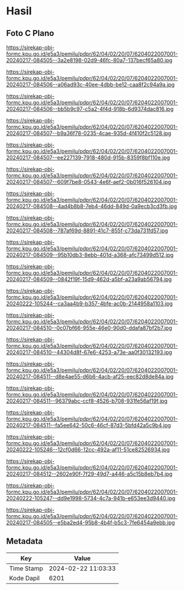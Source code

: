 # Hasil

## Foto C Plano

https://sirekap-obj-formc.kpu.go.id/e5a3/pemilu/pdpr/62/04/02/20/07/6204022007001-20240217-084505--3a2e8198-02d9-46fc-80a7-137becf65a80.jpg

https://sirekap-obj-formc.kpu.go.id/e5a3/pemilu/pdpr/62/04/02/20/07/6204022007001-20240217-084506--a06ad93c-40ee-4dbb-be12-caa8f2c94a9a.jpg

https://sirekap-obj-formc.kpu.go.id/e5a3/pemilu/pdpr/62/04/02/20/07/6204022007001-20240217-084506--bb5b9c97-c5a2-4f4d-918b-6d9374dac816.jpg

https://sirekap-obj-formc.kpu.go.id/e5a3/pemilu/pdpr/62/04/02/20/07/6204022007001-20240217-084507--b9a36f78-0235-4cae-935d-4f410f2c5128.jpg

https://sirekap-obj-formc.kpu.go.id/e5a3/pemilu/pdpr/62/04/02/20/07/6204022007001-20240217-084507--ee227139-7918-480d-915b-8359f8bf110e.jpg

https://sirekap-obj-formc.kpu.go.id/e5a3/pemilu/pdpr/62/04/02/20/07/6204022007001-20240217-084507--609f7be8-0543-4e6f-aef2-0b016f526104.jpg

https://sirekap-obj-formc.kpu.go.id/e5a3/pemilu/pdpr/62/04/02/20/07/6204022007001-20240217-084508--4ad4b8b8-7eb4-46dd-849d-0a9ecb3cd3fb.jpg

https://sirekap-obj-formc.kpu.go.id/e5a3/pemilu/pdpr/62/04/02/20/07/6204022007001-20240217-084508--787af69d-8891-41c7-855f-c73da731fd57.jpg

https://sirekap-obj-formc.kpu.go.id/e5a3/pemilu/pdpr/62/04/02/20/07/6204022007001-20240217-084509--95b10db3-8ebb-401d-a368-afc73499d512.jpg

https://sirekap-obj-formc.kpu.go.id/e5a3/pemilu/pdpr/62/04/02/20/07/6204022007001-20240217-084509--0842f19f-15d9-462d-a5bf-a23a9ab56794.jpg

https://sirekap-obj-formc.kpu.go.id/e5a3/pemilu/pdpr/62/04/02/20/07/6204022007001-20240222-105244--ca3aa4b9-b357-4bfe-ac0b-2144958a1103.jpg

https://sirekap-obj-formc.kpu.go.id/e5a3/pemilu/pdpr/62/04/02/20/07/6204022007001-20240217-084510--0c07bf66-955e-46e0-90d0-ddafa87bf2b7.jpg

https://sirekap-obj-formc.kpu.go.id/e5a3/pemilu/pdpr/62/04/02/20/07/6204022007001-20240217-084510--44304d8f-67e6-4253-a73e-aa0f30132193.jpg

https://sirekap-obj-formc.kpu.go.id/e5a3/pemilu/pdpr/62/04/02/20/07/6204022007001-20240217-084511--d8e4ae55-d6b6-4acb-af25-eec82d8de84a.jpg

https://sirekap-obj-formc.kpu.go.id/e5a3/pemilu/pdpr/62/04/02/20/07/6204022007001-20240217-084511--96379abc-ccf8-4526-b708-931fe56af19f.jpg

https://sirekap-obj-formc.kpu.go.id/e5a3/pemilu/pdpr/62/04/02/20/07/6204022007001-20240217-084511--fa5ee642-50c6-46cf-87d3-5bfd42a5c9b4.jpg

https://sirekap-obj-formc.kpu.go.id/e5a3/pemilu/pdpr/62/04/02/20/07/6204022007001-20240222-105246--12cf0d66-12cc-492a-af11-51ce82526934.jpg

https://sirekap-obj-formc.kpu.go.id/e5a3/pemilu/pdpr/62/04/02/20/07/6204022007001-20240217-084512--2602e90f-7f29-49d7-a446-a5c15b8eb7b4.jpg

https://sirekap-obj-formc.kpu.go.id/e5a3/pemilu/pdpr/62/04/02/20/07/6204022007001-20240222-105247--dd9e1998-5734-4c7a-941b-e653ee3d9440.jpg

https://sirekap-obj-formc.kpu.go.id/e5a3/pemilu/pdpr/62/04/02/20/07/6204022007001-20240217-084505--e5ba2ed4-95b8-4b4f-b5c3-7fe6454a9ebb.jpg


## Metadata

| Key        | Value               |
| ---------- | ------------------- |
| Time Stamp | 2024-02-22 11:03:33 |
| Kode Dapil | 6201                |



